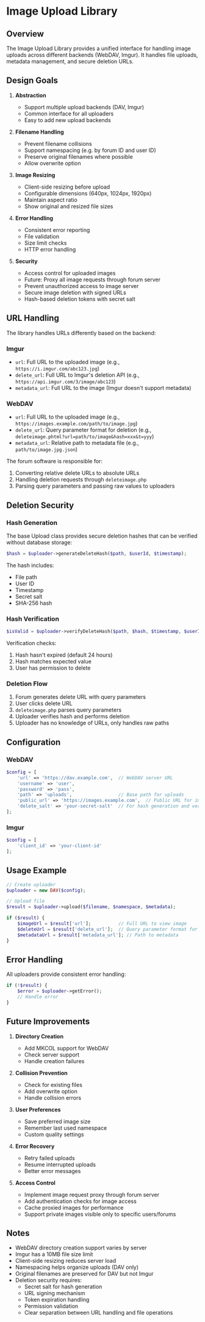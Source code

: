 # Image Upload Library

## Overview

The Image Upload Library provides a unified interface for handling image uploads across different backends (WebDAV, Imgur). It handles file uploads, metadata management, and secure deletion URLs.

## Design Goals

1. **Abstraction**
   - Support multiple upload backends (DAV, Imgur)
   - Common interface for all uploaders
   - Easy to add new upload backends

2. **Filename Handling**
   - Prevent filename collisions
   - Support namespacing (e.g. by forum ID and user ID)
   - Preserve original filenames where possible
   - Allow overwrite option

3. **Image Resizing**
   - Client-side resizing before upload
   - Configurable dimensions (640px, 1024px, 1920px)
   - Maintain aspect ratio
   - Show original and resized file sizes

4. **Error Handling**
   - Consistent error reporting
   - File validation
   - Size limit checks
   - HTTP error handling

5. **Security**
   - Access control for uploaded images
   - Future: Proxy all image requests through forum server
   - Prevent unauthorized access to image server
   - Secure image deletion with signed URLs
   - Hash-based deletion tokens with secret salt

## URL Handling

The library handles URLs differently based on the backend:

### Imgur
- `url`: Full URL to the uploaded image (e.g., `https://i.imgur.com/abc123.jpg`)
- `delete_url`: Full URL to Imgur's deletion API (e.g., `https://api.imgur.com/3/image/abc123`)
- `metadata_url`: Full URL to the image (Imgur doesn't support metadata)

### WebDAV
- `url`: Full URL to the uploaded image (e.g., `https://images.example.com/path/to/image.jpg`)
- `delete_url`: Query parameter format for deletion (e.g., `deleteimage.phtml?url=path/to/image&hash=xxx&t=yyy`)
- `metadata_url`: Relative path to metadata file (e.g., `path/to/image.jpg.json`)

The forum software is responsible for:
1. Converting relative delete URLs to absolute URLs
2. Handling deletion requests through `deleteimage.php`
3. Parsing query parameters and passing raw values to uploaders

## Deletion Security

### Hash Generation
The base Upload class provides secure deletion hashes that can be verified without database storage:

```php
$hash = $uploader->generateDeleteHash($path, $userId, $timestamp);
```

The hash includes:
- File path
- User ID
- Timestamp
- Secret salt
- SHA-256 hash

### Hash Verification
```php
$isValid = $uploader->verifyDeleteHash($path, $hash, $timestamp, $userId);
```

Verification checks:
1. Hash hasn't expired (default 24 hours)
2. Hash matches expected value
3. User has permission to delete

### Deletion Flow
1. Forum generates delete URL with query parameters
2. User clicks delete URL
3. `deleteimage.php` parses query parameters
4. Uploader verifies hash and performs deletion
5. Uploader has no knowledge of URLs, only handles raw paths

## Configuration

### WebDAV
```php
$config = [
    'url' => 'https://dav.example.com',  // WebDAV server URL
    'username' => 'user',
    'password' => 'pass',
    'path' => 'uploads',                 // Base path for uploads
    'public_url' => 'https://images.example.com',  // Public URL for images
    'delete_salt' => 'your-secret-salt'  // For hash generation and verification
];
```

### Imgur
```php
$config = [
    'client_id' => 'your-client-id'
];
```

## Usage Example

```php
// Create uploader
$uploader = new DAV($config);

// Upload file
$result = $uploader->upload($filename, $namespace, $metadata);

if ($result) {
    $imageUrl = $result['url'];          // Full URL to view image
    $deleteUrl = $result['delete_url'];  // Query parameter format for deletion
    $metadataUrl = $result['metadata_url']; // Path to metadata
}
```

## Error Handling

All uploaders provide consistent error handling:
```php
if (!$result) {
    $error = $uploader->getError();
    // Handle error
}
```

## Future Improvements

1. **Directory Creation**
   - Add MKCOL support for WebDAV
   - Check server support
   - Handle creation failures

2. **Collision Prevention**
   - Check for existing files
   - Add overwrite option
   - Handle collision errors

3. **User Preferences**
   - Save preferred image size
   - Remember last used namespace
   - Custom quality settings

4. **Error Recovery**
   - Retry failed uploads
   - Resume interrupted uploads
   - Better error messages

5. **Access Control**
   - Implement image request proxy through forum server
   - Add authentication checks for image access
   - Cache proxied images for performance
   - Support private images visible only to specific users/forums

## Notes

- WebDAV directory creation support varies by server
- Imgur has a 10MB file size limit
- Client-side resizing reduces server load
- Namespacing helps organize uploads (DAV only)
- Original filenames are preserved for DAV but not Imgur
- Deletion security requires:
  - Secret salt for hash generation
  - URL signing mechanism
  - Token expiration handling
  - Permission validation
  - Clear separation between URL handling and file operations
